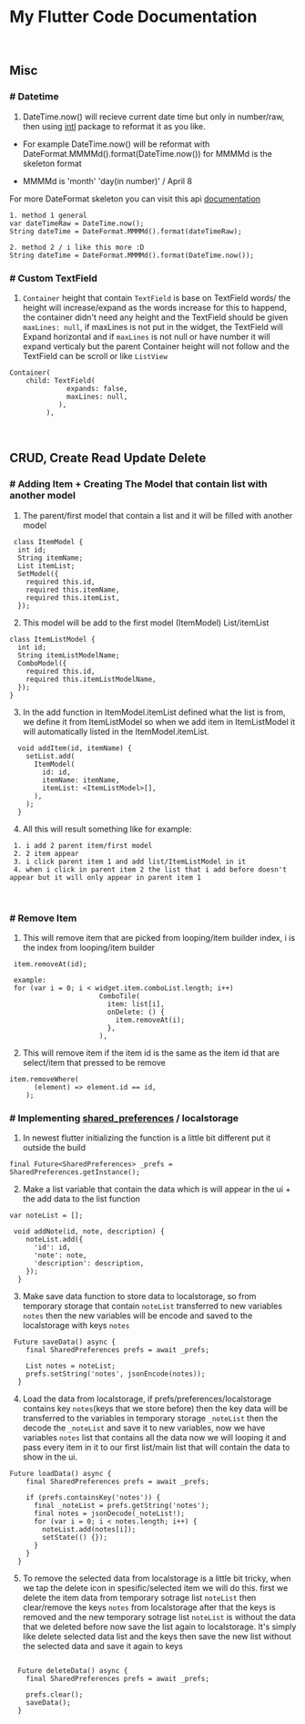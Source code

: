 # My Flutter Code Documentation 

<br />

## Misc

### # Datetime
1. DateTime.now() will recieve current date time but only in number/raw, then using [intl](https://pub.dev/packages/intl) package to reformat it as you like. 

- For example DateTime.now() will be reformat with DateFormat.MMMMd().format(DateTime.now()) for MMMMd is the skeleton format 

- MMMMd is 'month' 'day(in number)' / April 8

For more DateFormat skeleton you can visit this api [documentation](https://api.flutter.dev/flutter/intl/DateFormat-class.html) 

```
1. method 1 general
var dateTimeRaw = DateTime.now();
String dateTime = DateFormat.MMMMd().format(dateTimeRaw);

2. method 2 / i like this more :D
String dateTime = DateFormat.MMMMd().format(DateTime.now());
```

### # Custom TextField 
1. `Container` height that contain `TextField` is base on TextField words/ the height will increase/expand as the words increase for this to happend, the container didn't need any height and the TextField should be given `maxLines: null`, if maxLines is not put in the widget, the TextField will Expand horizontal and if `maxLines` is not null or have number it will expand verticaly but the parent Container height will not follow and the TextField can be scroll or like `ListView `
```
Container(
    child: TextField(               
              expands: false,
              maxLines: null,
            ),
         ),

```

<br />


## CRUD, Create Read Update Delete

### # Adding Item + Creating The Model that contain list with another model
1. The parent/first model that contain a list and it will be filled with another model
```
 class ItemModel {
  int id;
  String itemName;
  List itemList;
  SetModel({
    required this.id,
    required this.itemName,
    required this.itemList,
  });
```

2. This model will be add to the first model (ItemModel) List/itemList 
```
class ItemListModel {
  int id;
  String itemListModelName;
  ComboModel({
    required this.id,
    required this.itemListModelName,
  });
}
```

3. In the add function in ItemModel.itemList defined what the list is from, we define it from ItemListModel so when we add item in ItemListModel it will automatically listed in the ItemModel.itemList.

```
  void addItem(id, itemName) {
    setList.add(
      ItemModel(
        id: id,
        itemName: itemName,
        itemList: <ItemListModel>[],
      ),
    );
  }
```

4. All this will result something like for example:
```
 1. i add 2 parent item/first model
 2. 2 item appear
 3. i click parent item 1 and add list/ItemListModel in it
 4. when i click in parent item 2 the list that i add before doesn't appear but it will only appear in parent item 1
```


<br />

### # Remove Item

1. This will remove item that are picked from looping/item builder index, i is the index from looping/item builder
```
 item.removeAt(id);
 
 example: 
 for (var i = 0; i < widget.item.comboList.length; i++)
                      ComboTile(
                        item: list[i],
                        onDelete: () {
                          item.removeAt(i);
                        },
                      ),
```

2. This will remove item if the item id is the same as the item id that are select/item that pressed to be remove
```
item.removeWhere(
      (element) => element.id == id,
    );
```

### # Implementing [shared_preferences](https://pub.dev/packages/shared_preferences) / localstorage
1. In newest flutter initializing the function is a little bit different put it outside the build
```
final Future<SharedPreferences> _prefs = SharedPreferences.getInstance();
```

2. Make a list variable that contain the data which is will appear in the ui + the add data to the list function
```
var noteList = [];

 void addNote(id, note, description) {
    noteList.add({
      'id': id,
      'note': note,
      'description': description,
    });
  }
```

3. Make save data function to store data to localstorage, so from temporary storage that contain `noteList` transferred to new variables `notes` then the new variables will be encode and saved to the localstorage with keys `notes`
```
 Future saveData() async {
    final SharedPreferences prefs = await _prefs;
    
    List notes = noteList;
    prefs.setString('notes', jsonEncode(notes));
  }
```

4. Load the data from localstorage, if prefs/preferences/localstorage contains key `notes`(keys that we store before) then the key data will be transferred to the variables in temporary storage `_noteList` then the decode the `_noteList` and save it to new variables, now we have variables `notes` list that contains all the data now we will looping it and pass every item in it to our first list/main list that will contain the data to show in the ui.
```
Future loadData() async {
    final SharedPreferences prefs = await _prefs;
    
    if (prefs.containsKey('notes')) {
      final _noteList = prefs.getString('notes');
      final notes = jsonDecode(_noteList!);
      for (var i = 0; i < notes.length; i++) {
        noteList.add(notes[i]);
        setState(() {});
      }
    }
  }
```

5. To remove the selected data from localstorage is a little bit tricky, when we tap the delete icon in spesific/selected item we will do this. first we delete the item data from temporary sotrage list `noteList` then clear/remove the keys `notes` from localstorage after that the keys is removed and the new temporary sotrage list `noteList` is without the data that we deleted before now save the list again to localstorage. 
It's simply like delete selected data list and the keys then save the new list without the selected data and save it again to keys
```

  Future deleteData() async {
    final SharedPreferences prefs = await _prefs;

    prefs.clear();
    saveData();
  }

```
